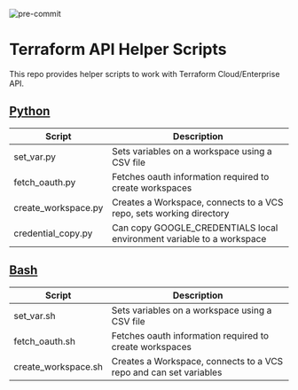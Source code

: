 ![pre-commit](https://github.com/marc-leblanc/terraform-api-helpers/workflows/pre-commit/badge.svg)

# Terraform API Helper Scripts

This repo provides helper scripts to work with Terraform Cloud/Enterprise API.

## [Python](./python)

| Script | Description |
| --- | --- |
| set_var.py | Sets variables on a workspace using a CSV file |
| fetch_oauth.py | Fetches oauth information required to create workspaces |
| create_workspace.py | Creates a Workspace, connects to a VCS repo, sets working directory |
| credential_copy.py | Can copy GOOGLE_CREDENTIALS local environment variable to a workspace |


## [Bash](./bash)

| Script | Description |
| --- | --- |
| set_var.sh | Sets variables on a workspace using a CSV file |
| fetch_oauth.sh | Fetches oauth information required to create workspaces |
| create_workspace.sh | Creates a Workspace, connects to a VCS repo and can set variables |